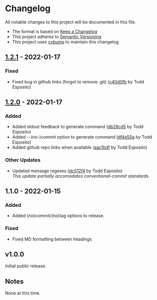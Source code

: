 # Changelog

All notable changes to this project will be documented in this file.

* The format is based on [Keep a Changelog](https://keepachangelog.com/)
* This project adheres to [Semantic Versioning](https://semver.org/)
* This project uses [cvbump](https://github.com/tdesposito/cvbump) to maintain this changelog.

## [1.2.1](https://github.com/tdesposito/ChangelogVersionTool/releases/tag/1.2.1) - 2022-01-17

### Fixed

* Fixed bug in github links (forgot to remove .git) ([c40d0fb](https://github.com/tdesposito/ChangelogVersionTool/commit/c40d0fb7eb7a4df14061ab34949948c32628b5bc) by Todd Esposito)

## [1.2.0](https://github.com/tdesposito/ChangelogVersionTool.git/releases/tag/1.2.0) - 2022-01-17

### Added

* Added stdout feedback to generate command ([db28cd5](https://github.com/tdesposito/ChangelogVersionTool.git/commit/db28cd5a0eed6883553d9d131229ce6f14d9b0fd) by Todd Esposito)
* Added --(no-)commit option to generate command ([df4e55a](https://github.com/tdesposito/ChangelogVersionTool.git/commit/df4e55a1966e62ddcfc726fee1a2f34153a222f2) by Todd Esposito)
* Added github repo links when available ([aac1bdf](https://github.com/tdesposito/ChangelogVersionTool.git/commit/aac1bdf147d9d946a722abc0c3aef73d29dc7f82) by Todd Esposito)

### Other Updates

* Updated message regexes ([dc012f4](https://github.com/tdesposito/ChangelogVersionTool.git/commit/dc012f417ced6a5c5edad31c81170c8b3c9e42af) by Todd Esposito)
  <br>_This update partially accomodates conventional-commit standards._

## 1.1.0 - 2022-01-15

### Added

* Added (no)commit/(no)tag options to release.

### Fixed

* Fixed MD formatting between headings

## v1.0.0

Initial public release.

## Notes

None at this time.
